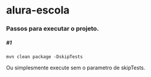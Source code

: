 # alura-escola

### Passos para executar o projeto.

##### #1
    mvn clean package -DskipTests
Ou simplesmente execute sem o parametro de skipTests.